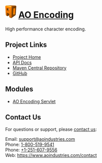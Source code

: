 # [<img src="ao-logo.png" alt="AO Logo" width="35" height="40">](https://www.aoindustries.com/) [AO Encoding](https://www.aoindustries.com/ao-encoding/)
High performance character encoding.

## Project Links
* [Project Home](https://www.aoindustries.com/ao-encoding/)
* [API Docs](https://www.aoindustries.com/ao-encoding/apidocs/)
* [Maven Central Repository](https://search.maven.org/#search%7Cgav%7C1%7Cg:%22com.aoindustries%22%20AND%20a:%22ao-encoding%22)
* [GitHub](https://github.com/aoindustries/ao-encoding)

## Modules
* [AO Encoding Servlet](https://www.aoindustries.com/ao-encoding/servlet/)

## Contact Us
For questions or support, please [contact us](https://www.aoindustries.com/contact):

Email: [support@aoindustries.com](mailto:support@aoindustries.com)  
Phone: [1-800-519-9541](tel:1-800-519-9541)  
Phone: [+1-251-607-9556](tel:+1-251-607-9556)  
Web: https://www.aoindustries.com/contact
